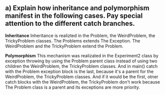 ## a) Explain how inheritance and polymorphism manifest in the following cases. Pay special attention to the different catch branches.

**Inheritance**
Inheritance is realizted in the Problem, the WeirdProblem, the TrickyProblem classes. The Problems extends The Exception. The WeirdProblem and the TrickyProblem extend the Problem.

**Polymorphism**
This mechanism was realizated in the Experiment2 class by exception throwing by using the Problem parent class instead of using two children the WeirdProblem, the TrickyProblem classes. And in main() catch with the Problem exception block is the last, because it's a parent for the WeirdProblem, the TrickyProblem classes. And if it would be the first, otner catch blocks with the WeirdProblem, the TrickyProblem don't work because The Problem class is a parent and its exceptions are more priority.
